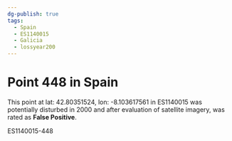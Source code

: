 ```yaml
---
dg-publish: true
tags:
  - Spain
  - ES1140015
  - Galicia
  - lossyear200
---
```


# Point 448 in Spain

This point at lat: 42.80351524, lon: -8.103617561 in ES1140015 was potentially disturbed in 2000 and after evaluation of satellite imagery, was rated as **False Positive**.



ES1140015-448
